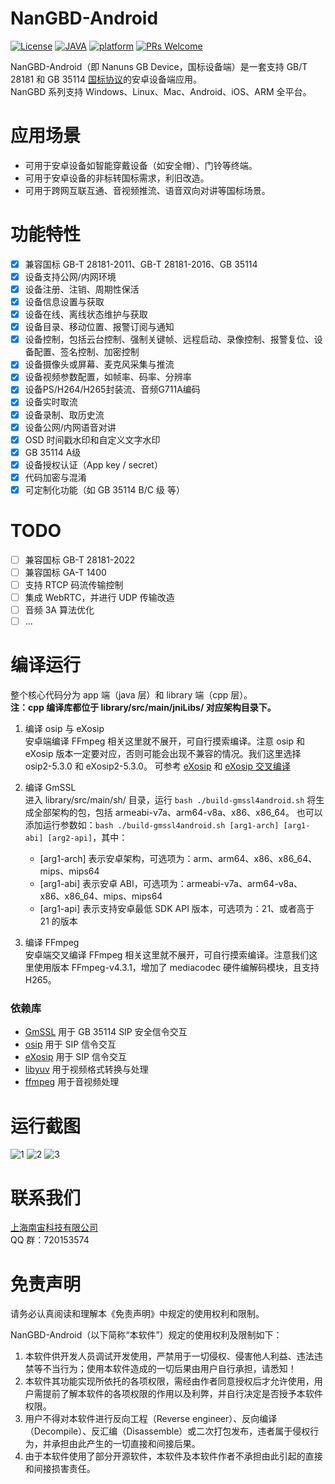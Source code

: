 # NanGBD-Android

[![License](https://img.shields.io/badge/License-Apache%202.0-blue.svg)](https://github.com/nanguantong/NanGBD-Android/blob/main/LICENSE)
[![JAVA](https://img.shields.io/badge/language-java%20|%20cpp-red.svg)](https://en.cppreference.com/)
[![platform](https://img.shields.io/badge/platform-android%20-green.svg)](https://github.com/nanguantong/NanGBD-Android)
[![PRs Welcome](https://img.shields.io/badge/PRs-welcome-yellow.svg)](https://github.com/nanguantong/NanGBD-Android/pulls)

NanGBD-Android（即 Nanuns GB Device，国标设备端）是一套支持 GB/T 28181 和 GB 35114 [国标协议](https://github.com/nanguantong/GB-Doc)的安卓设备端应用。  
NanGBD 系列支持 Windows、Linux、Mac、Android、iOS、ARM 全平台。


# 应用场景

* 可用于安卓设备如智能穿戴设备（如安全帽）、门铃等终端。
* 可用于安卓设备的非标转国标需求，利旧改造。
* 可用于跨网互联互通、音视频推流、语音双向对讲等国标场景。

# 功能特性

- [X]  兼容国标 GB-T 28181-2011、GB-T 28181-2016、GB 35114
- [X]  设备支持公网/内网环境
- [X]  设备注册、注销、周期性保活
- [X]  设备信息设置与获取
- [X]  设备在线、离线状态维护与获取
- [X]  设备目录、移动位置、报警订阅与通知
- [X]  设备控制，包括云台控制、强制关键帧、远程启动、录像控制、报警复位、设备配置、签名控制、加密控制
- [X]  设备摄像头或屏幕、麦克风采集与推流
- [X]  设备视频参数配置，如帧率、码率、分辨率
- [X]  设备PS/H264/H265封装流、音频G711A编码
- [X]  设备实时取流
- [X]  设备录制、取历史流
- [X]  设备公网/内网语音对讲
- [X]  OSD 时间戳水印和自定义文字水印
- [X]  GB 35114 A级
- [X]  设备授权认证（App key / secret）
- [X]  代码加密与混淆
- [X]  可定制化功能（如 GB 35114 B/C 级 等）

# TODO

- [ ]  兼容国标 GB-T 28181-2022
- [ ]  兼容国标 GA-T 1400
- [ ]  支持 RTCP 码流传输控制
- [ ]  集成 WebRTC，并进行 UDP 传输改造
- [ ]  音频 3A 算法优化
- [ ]  ...

# 编译运行

整个核心代码分为 app 端（java 层）和 library 端（cpp 层）。  
**注：cpp 编译库都位于 library/src/main/jniLibs/ 对应架构目录下。**

1. 编译 osip 与 eXosip  
   安卓端编译 FFmpeg 相关这里就不展开，可自行摸索编译。注意 osip 和 eXosip 版本一定要对应，否则可能会出现不兼容的情况。我们这里选择 osip2-5.3.0 和 eXosip2-5.3.0。
   可参考 [eXosip](https://github.com/xueqing/exosip) 和 [eXosip 交叉编译](https://blog.csdn.net/zhuyunier/article/details/79085345)


2. 编译 GmSSL  
   进入 library/src/main/sh/ 目录，运行 `bash ./build-gmssl4android.sh` 将生成全部架构的包，包括 armeabi-v7a、arm64-v8a、x86、x86_64。
   也可以添加运行参数如：`bash ./build-gmssl4android.sh [arg1-arch] [arg1-abi] [arg2-api]`，其中：

   * [arg1-arch] 表示安卓架构，可选项为：arm、arm64、x86、x86_64、mips、mips64
   * [arg1-abi]  表示安卓 ABI，可选项为：armeabi-v7a、arm64-v8a、x86、x86_64、mips、mips64
   * [arg1-api]  表示支持安卓最低 SDK API 版本，可选项为：21、或者高于 21 的版本


3. 编译 FFmpeg  
   安卓端交叉编译 FFmpeg 相关这里就不展开，可自行摸索编译。注意我们这里使用版本 FFmpeg-v4.3.1，增加了 mediacodec 硬件编解码模块，且支持 H265。


### 依赖库

* [GmSSL](https://github.com/guanzhi/GmSSL) 用于 GB 35114 SIP 安全信令交互
* [osip](https://ftp.gnu.org/gnu/osip/) 用于 SIP 信令交互
* [eXosip](https://download.savannah.gnu.org/releases/exosip/) 用于 SIP 信令交互
* [libyuv](https://github.com/lemenkov/libyuv) 用于视频格式转换与处理
* [ffmpeg](https://ffmpeg.org/) 用于音视频处理

# 运行截图

![1](doc/snapshot/1.jpg "1.jpg")
![2](doc/snapshot/2.jpg "2.jpg")
![3](doc/snapshot/3.jpg "3.jpg")


# 联系我们
[上海南宙科技有限公司](https://www.nanuns.com)  
QQ 群：720153574


# 免责声明

请务必认真阅读和理解本《免责声明》中规定的使用权利和限制。

NanGBD-Android（以下简称“本软件”）规定的使用权利及限制如下：

1. 本软件供开发人员调试开发使用，严禁用于一切侵权、侵害他人利益、违法违禁等不当行为；使用本软件造成的一切后果由用户自行承担，请悉知！  
2. 本软件其功能实现所依托的各项权限，需经由作者同意授权后才允许使用，用户需提前了解本软件的各项权限的作用以及利弊，并自行决定是否授予本软件权限。
3. 用户不得对本软件进行反向工程（Reverse engineer）、反向编译（Decompile）、反汇编（Disassemble）或二次打包发布，违者属于侵权行为，并承担由此产生的一切直接和间接后果。
4. 由于本软件使用了部分开源软件，本软件及本软件作者不承担由此引起的直接和间接损害责任。
